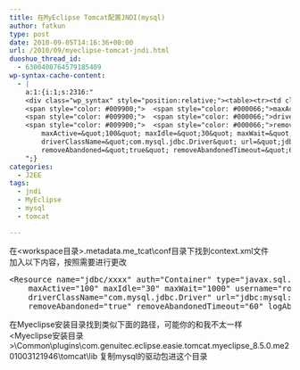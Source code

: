 ```yaml
---
title: 在MyEclipse Tomcat配置JNDI(mysql)
author: fatkun
type: post
date: 2010-09-05T14:16:36+00:00
url: /2010/09/myeclipse-tomcat-jndi.html
duoshuo_thread_id:
  - 6300408764579185409
wp-syntax-cache-content:
  - |
    a:1:{i:1;s:2316:"
    <div class="wp_syntax" style="position:relative;"><table><tr><td class="code"><pre class="xml" style="font-family:monospace;">	<span style="color: #009900;"><span style="color: #000000; font-weight: bold;">&lt;Resource</span> <span style="color: #000066;">name</span>=<span style="color: #ff0000;">&quot;jdbc/xxxx&quot;</span> <span style="color: #000066;">auth</span>=<span style="color: #ff0000;">&quot;Container&quot;</span> <span style="color: #000066;">type</span>=<span style="color: #ff0000;">&quot;javax.sql.DataSource&quot;</span></span>
    <span style="color: #009900;">	<span style="color: #000066;">maxActive</span>=<span style="color: #ff0000;">&quot;100&quot;</span> <span style="color: #000066;">maxIdle</span>=<span style="color: #ff0000;">&quot;30&quot;</span> <span style="color: #000066;">maxWait</span>=<span style="color: #ff0000;">&quot;1000&quot;</span> <span style="color: #000066;">username</span>=<span style="color: #ff0000;">&quot;root&quot;</span> <span style="color: #000066;">password</span>=<span style="color: #ff0000;">&quot;123&quot;</span></span>
    <span style="color: #009900;">	<span style="color: #000066;">driverClassName</span>=<span style="color: #ff0000;">&quot;com.mysql.jdbc.Driver&quot;</span> <span style="color: #000066;">url</span>=<span style="color: #ff0000;">&quot;jdbc:mysql://127.0.0.1:3306/xxxxxxxxxx&quot;</span></span>
    <span style="color: #009900;">	<span style="color: #000066;">removeAbandoned</span>=<span style="color: #ff0000;">&quot;true&quot;</span> <span style="color: #000066;">removeAbandonedTimeout</span>=<span style="color: #ff0000;">&quot;60&quot;</span> <span style="color: #000066;">logAbandoned</span>=<span style="color: #ff0000;">&quot;true&quot;</span><span style="color: #000000; font-weight: bold;">/&gt;</span></span></pre></td></tr></table><p class="theCode" style="display:none;">	&lt;Resource name=&quot;jdbc/xxxx&quot; auth=&quot;Container&quot; type=&quot;javax.sql.DataSource&quot;
    	maxActive=&quot;100&quot; maxIdle=&quot;30&quot; maxWait=&quot;1000&quot; username=&quot;root&quot; password=&quot;123&quot;
    	driverClassName=&quot;com.mysql.jdbc.Driver&quot; url=&quot;jdbc:mysql://127.0.0.1:3306/xxxxxxxxxx&quot;
    	removeAbandoned=&quot;true&quot; removeAbandonedTimeout=&quot;60&quot; logAbandoned=&quot;true&quot;/&gt;</p></div>
    ";}
categories:
  - J2EE
tags:
  - jndi
  - MyEclipse
  - mysql
  - tomcat

---
```

在<workspace目录>\.metadata\.me_tcat\conf目录下找到context.xml文件  
加入以下内容，按照需要进行更改
<pre escaped="true" lang="xml">&lt;Resource name="jdbc/xxxx" auth="Container" type="javax.sql.DataSource"
	maxActive="100" maxIdle="30" maxWait="1000" username="root" password="123"
	driverClassName="com.mysql.jdbc.Driver" url="jdbc:mysql://127.0.0.1:3306/xxxxxxxxxx"
	removeAbandoned="true" removeAbandonedTimeout="60" logAbandoned="true"/&gt;</pre>
在Myeclipse安装目录找到类似下面的路径，可能你的和我不太一样  
<Myeclipse安装目录>\Common\plugins\com.genuitec.eclipse.easie.tomcat.myeclipse_8.5.0.me201003121946\tomcat\lib
复制mysql的驱动包进这个目录